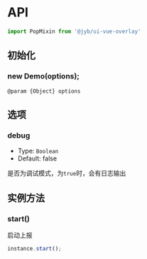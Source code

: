 # API

```javascript
import PopMixin from '@jyb/ui-vue-overlay'
```

## 初始化

### new Demo(options);

```jsdoc
@param {Object} options
```

## 选项

### debug
- Type: `Boolean`
- Default: false

是否为调试模式，为`true`时，会有日志输出

## 实例方法

### start()

启动上报

```javascript
instance.start();
```
